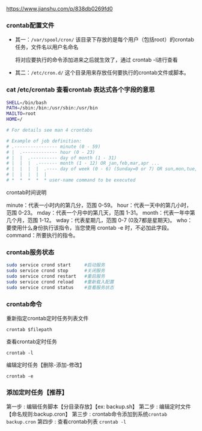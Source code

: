 https://www.jianshu.com/p/838db0269fd0



### crontab配置文件

- 其一：`/var/spool/cron/`
   该目录下存放的是每个用户（包括root）的crontab任务，文件名以用户名命名

  将对应要执行的命令添加进来之后就生效了，通过 crontab -l进行查看

- 其二：`/etc/cron.d/`
   这个目录用来存放任何要执行的crontab文件或脚本。

###  cat /etc/crontab   查看crontab 表达式各个字段的意思

```bash
SHELL=/bin/bash
PATH=/sbin:/bin:/usr/sbin:/usr/bin
MAILTO=root
HOME=/

# For details see man 4 crontabs

# Example of job definition:
# .---------------- minute (0 - 59)
# |  .------------- hour (0 - 23)
# |  |  .---------- day of month (1 - 31)
# |  |  |  .------- month (1 - 12) OR jan,feb,mar,apr ...
# |  |  |  |  .---- day of week (0 - 6) (Sunday=0 or 7) OR sun,mon,tue,wed,thu,fri,sat
# |  |  |  |  |
# *  *  *  *  * user-name command to be executed
```

crontab时间说明

minute：代表一小时内的第几分，范围 0-59。
 hour：代表一天中的第几小时，范围 0-23。
 mday：代表一个月中的第几天，范围 1-31。
 month：代表一年中第几个月，范围 1-12。
 wday：代表星期几，范围 0-7 (0及7都是星期天)。
 who：要使用什么身份执行该指令，当您使用 crontab -e 时，不必加此字段。
 command：所要执行的指令。



### crontab服务状态

```bash
sudo service crond start     #启动服务
sudo service crond stop      #关闭服务
sudo service crond restart   #重启服务
sudo service crond reload    #重新载入配置
sudo service crond status    #查看服务状态
```

### crontab命令

 重新指定crontab定时任务列表文件

```shell
crontab $filepath
```

查看crontab定时任务

```undefined
crontab -l
```

编辑定时任务【删除-添加-修改】

```undefined
crontab -e
```

### 添加定时任务【推荐】

 第一步 : 编辑任务脚本【分目录存放】【ex: backup.sh】
 第二步 : 编辑定时文件【命名规则:backup.cron】
 第三步 : crontab命令添加到系统`crontab backup.cron`
 第四步 : 查看crontab列表 `crontab -l`